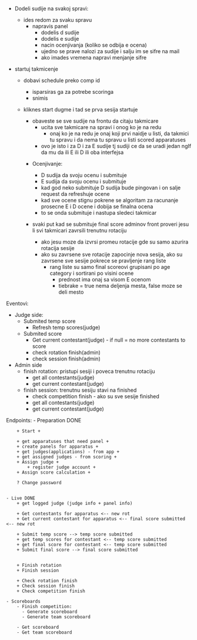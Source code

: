 + Dodeli sudije na svakoj spravi:
    + ides redom za svaku spravu
        + napravis panel 
            + dodelis d sudije
            + dodelis e sudije
            + nacin ocenjivanja (koliko se odbija e ocena)
            + ujedno se prave nalozi za sudije i salju im se sifre na mail
            + ako imades vremena napravi menjanje sifre

+ startuj takmicenje
    + dobavi schedule preko comp id 
        + isparsiras ga za potrebe scoringa
        + snimis
    + kliknes start dugme i tad se prva sesija startuje
        + obaveste se sve sudije na frontu da citaju takmicare
            + ucita sve takmicare na spravi i onog ko je na redu
                + onaj ko je na redu je onaj koji prvi naidje u listi, da takmici tu spravu i da nema tu spravu u listi scored apparatuses
            + ovo je isto i za D i za E sudije tj sudiji ce da se uradi jedan ngIf da mu da ili E ili D ili oba interfejsa 

        - Ocenjivanje:
            - D sudija da svoju ocenu i submituje
            - E sudija da svoju ocenu i submituje
            - kad god neko submituje D sudija bude pingovan i on salje request da refreshuje ocene
            - kad sve ocene stignu pokrene se algoritam za racunanje prosecne E i D ocene i dobija se finalna ocena
            - to se onda submituje i nastupa sledeci takmicar

        - svaki put kad se submituje final score adminov front proveri jesu li svi takmicari zavrsili trenutnu rotaciju
            - ako jesu moze da izvrsi promeu rotacije gde su samo azurira rotacija sesije
            - ako su zavrsene sve rotacije zapocinje nova sesija, ako su zavrsene sve sesije pokrece se pravljenje rang liste
                - rang liste su samo final scoreovi grupisani po age category i sortirani po visini ocene
                    - prednost ima onaj sa visom E ocenom
                    - tiebrake = true nema deljenja mesta, false moze se deli mesto 


Eventovi:
  - Judge side:
    - Submited temp score
      - Refresh temp scores(judge)
    - Submited score
      - Get current contestant(judge) - if null = no more contestants to score
      - check rotation finish(admin)
      - check session finish(admin)
  - Admin side
    - finish rotation: pristupi sesiji i poveca trenutnu rotaciju
      - get all contestants(judge)
      - get current contestant(judge)
    - finish session: trenutnu sesiju stavi na finished
      - check competition finish - ako su sve sesije finished
      - get all contestants(judge)
      - get current contestant(judge)



Endpoints:
    - Preparation DONE

        + Start + 

        + get apparatuses that need panel +
        + create panels for apparatus +
        + get judges(applications) - from app +
        + get assigned judges - from scoring +
        + Assign judge +
            + register judge account +
        + Assign score calculation +

        ? Change password


    - Live DONE
        + get logged judge (judge info + panel info)

        + Get contestants for apparatus <-- new rot
        + Get current contestant for apparatus <-- final score submitted <-- new rot

        + Submit temp score --> temp score submitted
        + get temp scores for contestant <-- temp score submitted
        + get final score for contestant <-- temp score submitted
        + Submit final score --> final score submitted


        + Finish rotation
        + Finish session

        + Check rotation finish 
        + Check session finish
        + Check competition finish

    - Scoreboards
        - Finish competition:
          - Generate scoreboard
          - Generate team scoreboard

        - Get scoreboard
        - Get team scoreboard
